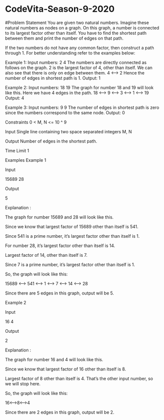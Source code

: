 # CodeVita-Season-9-2020
#Problem Statement
You are given two natural numbers. Imagine these natural numbers as nodes on a graph. On this graph, a number is connected to its largest factor other than itself. You have to find the shortest path between them and print the number of edges on that path.

If the two numbers do not have any common factor, then construct a path through 1. For better understanding refer to the examples below:

Example 1: Input numbers: 2 4
The numbers are directly connected as follows on the graph. 2 is the largest factor of 4, other than itself.
We can also see that there is only on edge between them.
4 <--> 2
Hence the number of edges in shortest path is 1.
Output: 1

Example 2: Input numbers: 18 19
The graph for number 18 and 19 will look like this. Here we have 4 edges in the path.
18 <--> 9 <--> 3 <--> 1 <--> 19
Output: 4

Example 3: Input numbers: 9 9
The number of edges in shortest path is zero since the numbers correspond to the same node.
Output: 0

Constraints
0 < M, N <= 10 ^ 9

Input
Single line containing two space separated integers M, N

Output
Number of edges in the shortest path.

Time Limit
1

Examples
Example 1

Input

15689 28

Output

5

Explanation :

The graph for number 15689 and 28 will look like this.

Since we know that largest factor of 15689 other than itself is 541.

Since 541 is a prime number, it’s largest factor other than itself is 1.

For number 28, it’s largest factor other than itself is 14.

Largest factor of 14, other than itself is 7.

Since 7 is a prime number, it’s largest factor other than itself is 1.

So, the graph will look like this:

15689 <--> 541 <--> 1 <--> 7 <--> 14 <--> 28

Since there are 5 edges in this graph, output will be 5.

Example 2

Input

16 4

Output

2

Explanation :

The graph for number 16 and 4 will look like this.

Since we know that largest factor of 16 other than itself is 8.

Largest factor of 8 other than itself is 4. That’s the other input number, so we will stop here.

So, the graph will look like this:

16<-->8<-->4

Since there are 2 edges in this graph, output will be 2.
